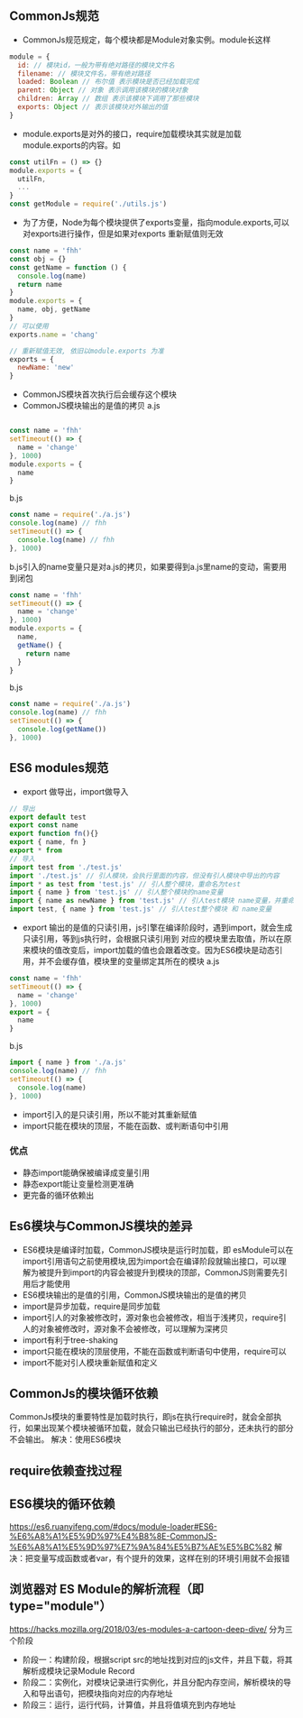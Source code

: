 ## CommonJs规范
+ CommonJs规范规定，每个模块都是Module对象实例。module长这样
```js
module = {
  id: // 模块id，一般为带有绝对路径的模块文件名
  filename: // 模块文件名，带有绝对路径
  loaded: Boolean // 布尔值 表示模块是否已经加载完成
  parent: Object // 对象 表示调用该模块的模块对象
  children: Array // 数组 表示该模块下调用了那些模块
  exports: Object // 表示该模块对外输出的值 
}
```
+ module.exports是对外的接口，require加载模块其实就是加载module.exports的内容。如
```js
const utilFn = () => {}
module.exports = {
  utilFn,
  ...
}
const getModule = require('./utils.js') 
```
+ 为了方便，Node为每个模块提供了exports变量，指向module.exports,可以对exports进行操作，但是如果对exports 重新赋值则无效
```js
const name = 'fhh'
const obj = {}
const getName = function () {
  console.log(name)
  return name
}
module.exports = {
  name, obj, getName
}
// 可以使用
exports.name = 'chang'

// 重新赋值无效, 依旧以module.exports 为准
exports = {
  newName: 'new'
}
```
+ CommonJS模块首次执行后会缓存这个模块
+ CommonJS模块输出的是值的拷贝
a.js
```js

const name = 'fhh'
setTimeout(() => {
  name = 'change'
}, 1000)
module.exports = {
  name 
}
```
b.js
```js
const name = require('./a.js')
console.log(name) // fhh
setTimeout(() => {
  console.log(name) // fhh
}, 1000)
```
b.js引入的name变量只是对a.js的拷贝，如果要得到a.js里name的变动，需要用到闭包
```js
const name = 'fhh'
setTimeout(() => {
  name = 'change'
}, 1000)
module.exports = {
  name,
  getName() {
    return name
  }
}
```
b.js
```js
const name = require('./a.js')
console.log(name) // fhh
setTimeout(() => {
  console.log(getName())
}, 1000)
```
## ES6 modules规范
+ export 做导出，import做导入
```js
// 导出
export default test
export const name
export function fn(){}
export { name, fn }
export * from 
// 导入
import test from './test.js'
import './test.js' // 引人模块，会执行里面的内容，但没有引人模块中导出的内容
import * as test from 'test.js' // 引人整个模块，重命名为test
import { name } from 'test.js' // 引人整个模块的name变量
import { name as newName } from 'test.js' // 引人test模块 name变量，并重命名为 newName
import test, { name } from 'test.js' // 引人test整个模块 和 name变量
```
+ export 输出的是值的只读引用，js引擎在编译阶段时，遇到import，就会生成只读引用，等到js执行时，会根据只读引用到 对应的模块里去取值，所以在原来模块的值改变后，import加载的值也会跟着改变。因为ES6模块是动态引用，并不会缓存值，模块里的变量绑定其所在的模块
a.js
```js
const name = 'fhh'
setTimeout(() => {
  name = 'change'
}, 1000)
export = {
  name 
}
```
b.js
```js
import { name } from './a.js'
console.log(name) // fhh
setTimeout(() => {
  console.log(name)
}, 1000)
```
+ import引入的是只读引用，所以不能对其重新赋值
+ import只能在模块的顶层，不能在函数、或判断语句中引用

### 优点
+ 静态import能确保被编译成变量引用
+ 静态export能让变量检测更准确
+ 更完备的循环依赖出
## Es6模块与CommonJS模块的差异
+ ES6模块是编译时加载，CommonJS模块是运行时加载，即 esModule可以在import引用语句之前使用模块,因为import会在编译阶段就输出接口，可以理解为被提升到import的内容会被提升到模块的顶部，CommonJS则需要先引用后才能使用
+ ES6模块输出的是值的引用，CommonJS模块输出的是值的拷贝
+ import是异步加载，require是同步加载
+ import引人的对象被修改时，源对象也会被修改，相当于浅拷贝，require引人的对象被修改时，源对象不会被修改，可以理解为深拷贝
+ import有利于tree-shaking
+ import只能在模块的顶层使用，不能在函数或判断语句中使用，require可以
+ import不能对引人模块重新赋值和定义

## CommonJs的模块循环依赖
CommonJs模块的重要特性是加载时执行，即js在执行require时，就会全部执行，如果出现某个模块被循环加载，就会只输出已经执行的部分，还未执行的部分不会输出。
解决：使用ES6模块
## require依赖查找过程
## ES6模块的循环依赖
https://es6.ruanyifeng.com/#docs/module-loader#ES6-%E6%A8%A1%E5%9D%97%E4%B8%8E-CommonJS-%E6%A8%A1%E5%9D%97%E7%9A%84%E5%B7%AE%E5%BC%82
解决：把变量写成函数或者var，有个提升的效果，这样在别的环境引用就不会报错

## 浏览器对 ES Module的解析流程（即 type="module"）
https://hacks.mozilla.org/2018/03/es-modules-a-cartoon-deep-dive/
分为三个阶段
+ 阶段一：构建阶段，根据script src的地址找到对应的js文件，并且下载，将其解析成模块记录Module Record
+ 阶段二：实例化，对模块记录进行实例化，并且分配内存空间，解析模块的导入和导出语句，把模块指向对应的内存地址
+ 阶段三：运行，运行代码，计算值，并且将值填充到内存地址